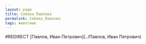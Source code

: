 ```yaml
---
layout: page
title: Собака Павлова
permalink: Собака_Павлова
tags: животные
---
```

#REDIRECT [Павлов, Иван Петрович](../Павлов, Иван Петрович)


